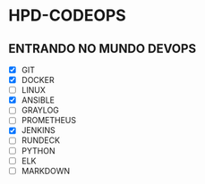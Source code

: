 # HPD-CODEOPS
## ENTRANDO NO MUNDO DEVOPS


- [x] GIT
- [x] DOCKER
- [ ] LINUX
- [x] ANSIBLE
- [ ] GRAYLOG
- [ ] PROMETHEUS
- [x] JENKINS
- [ ] RUNDECK
- [ ] PYTHON
- [ ] ELK
- [ ] MARKDOWN
